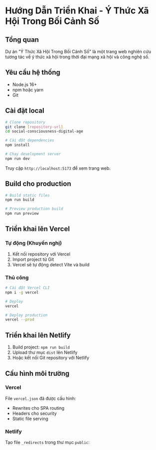 # Hướng Dẫn Triển Khai - Ý Thức Xã Hội Trong Bối Cảnh Số

## Tổng quan

Dự án "Ý Thức Xã Hội Trong Bối Cảnh Số" là một trang web nghiên cứu tương tác về ý thức xã hội trong thời đại mạng xã hội và công nghệ số.

## Yêu cầu hệ thống

- Node.js 16+ 
- npm hoặc yarn
- Git

## Cài đặt local

```bash
# Clone repository
git clone [repository-url]
cd social-consciousness-digital-age

# Cài đặt dependencies
npm install

# Chạy development server
npm run dev
```

Truy cập `http://localhost:5173` để xem trang web.

## Build cho production

```bash
# Build static files
npm run build

# Preview production build
npm run preview
```

## Triển khai lên Vercel

### Tự động (Khuyến nghị)

1. Kết nối repository với Vercel
2. Import project từ Git
3. Vercel sẽ tự động detect Vite và build

### Thủ công

```bash
# Cài đặt Vercel CLI
npm i -g vercel

# Deploy
vercel

# Deploy production
vercel --prod
```

## Triển khai lên Netlify

1. Build project: `npm run build`
2. Upload thư mục `dist` lên Netlify
3. Hoặc kết nối Git repository với Netlify

## Cấu hình môi trường

### Vercel
File `vercel.json` đã được cấu hình:
- Rewrites cho SPA routing
- Headers cho security
- Static file serving

### Netlify
Tạo file `_redirects` trong thư mục `public`: